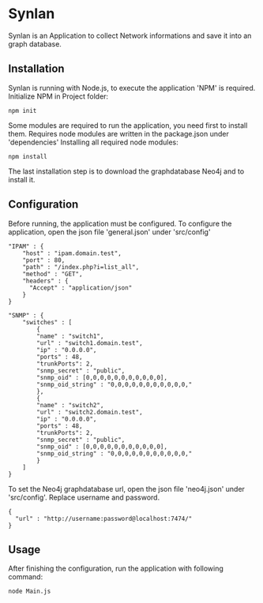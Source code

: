 # Synlan

Synlan is an Application to collect Network informations and save it into an graph database.

## Installation

Synlan is running with Node.js, to execute the application 'NPM' is required.
Initialize NPM in Project folder:

```
npm init
```

Some modules are required to run the application, you need first to install them.
Requires node modules are written in the package.json under 'dependencies'
Installing all required node modules:

```
npm install
```

The last installation step is to download the graphdatabase Neo4j and to install it.


## Configuration

Before running, the application must be configured.
To configure the application, open the json file 'general.json' under 'src/config'

```
"IPAM" : {
    "host" : "ipam.domain.test",
    "port" : 80,
    "path" : "/index.php?i=list_all",
    "method" : "GET",
    "headers" : {
      "Accept" : "application/json"
    }
}
```


```
"SNMP" : {
    "switches" : [
        {
        "name" : "switch1",
        "url" : "switch1.domain.test",
        "ip" : "0.0.0.0",
        "ports" : 48,
        "trunkPorts": 2,
        "snmp_secret" : "public",
        "snmp_oid" : [0,0,0,0,0,0,0,0,0,0,0],
        "snmp_oid_string" : "0,0,0,0,0,0,0,0,0,0,0,"
        },
        {
        "name" : "switch2",
        "url" : "switch2.domain.test",
        "ip" : "0.0.0.0",
        "ports" : 48,
        "trunkPorts": 2,
        "snmp_secret" : "public",
        "snmp_oid" : [0,0,0,0,0,0,0,0,0,0,0],
        "snmp_oid_string" : "0,0,0,0,0,0,0,0,0,0,0,"
        }
    ]
}
```

To set the Neo4j graphdatabase url, open the json file 'neo4j.json' under 'src/config'.
Replace username and password.

```
{
  "url" : "http://username:password@localhost:7474/"
}
```


## Usage

After finishing the configuration, run the application with following command:


```
node Main.js
```
